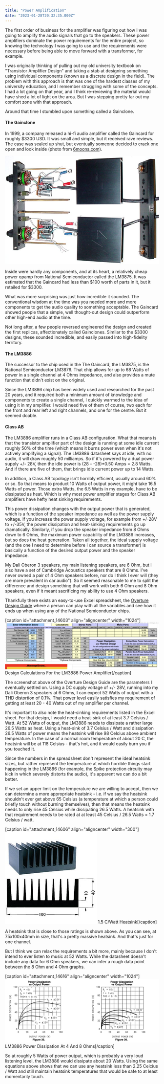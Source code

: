```yaml
---
title: "Power Amplification"
date: "2023-01-28T20:32:35.000Z"
---
```


The first order of business for the amplifier was figuring out how I was going to amplify the audio signals that go to the speakers. These power amplifiers dominate the power requirements for the entire project, so knowing the technology I was going to use and the requirements were necessary before being able to move forward with a transformer, for example.

I was originally thinking of pulling out my old university textbook on "Transistor Amplifier Design" and taking a stab at designing something using individual components (known as a discrete design in the field). The problem with this approach is that was one of the hardest classes of my university education, and I remember struggling with some of the concepts. I had a lot going on that year, and I think re-reviewing the material would have shed a lot of light on the area. But I was stepping pretty far out my comfort zone with that approach.

Around that time I stumbled upon something called a Gainclone.

#### The Gainclone

In 1999, a company released a hi-fi audio amplifier called the Gaincard for roughly $3300 USD. It was small and simple, but it received rave reviews. The case was sealed up shut, but eventually someone decided to crack one open and look inside (photo from [6moons.com](https://6moons.com)).

![The Gaincard](images/hero_open.jpg)

Inside were hardly any components, and at its heart, a relatively cheap power opamp from National Semiconductor called the LM3875. It was estimated that the Gaincard had less than $100 worth of parts in it, but it retailed for $3300.

What was more surprising was just how incredible it sounded. The conventional wisdom at the time was you needed more and more components to get the audio quality to something acceptable. The Gaincard showed people that a simple, well thought-out design could outperform other high-end audio at the time.

Not long after, a few people reversed engineered the design and created the first replicas, affectionately called Gainclones. Similar to the $3300 designs, these sounded incredible, and easily passed into high-fidelity territory.

#### The LM3886

The successor to the chip used in the The Gaincard, the LM3875, is the National Semiconductor LM3876. That chip allows for up to 68 Watts of power in a single channel at 4 Ohms impedance, and also provides a mute function that didn't exist on the original.

Since the LM3886 chip has been widely used and researched for the past 20 years, and it required both a minimum amount of knowledge and components to create a single channel, I quickly warmed to the idea of using it in my amplifier. I would need five of them of course, two each for the front and rear left and right channels, and one for the centre. But it seemed doable.

#### Class AB

The LM3886 amplifier runs in a Class AB configuration. What that means is that the transistor amplifier part of the design is running at some idle current roughly 50% of the time (which means it burns power even when it's not actively amplifying a signal). The LM3886 datasheet says at idle, with no audio, it will draw roughly 50 milliamps. So if it's powered by a dual power supply +/- 28V, then the idle power is (28 - -28)\*0.50 Amps = 2.8 Watts. And if there are five of them, that brings idle current power up to 14 Watts.

In addition, a Class AB topology isn't horribly efficient, usually around 60% or so. So that means to product 10 Watts of output power, it might take 16.5 Watts of power. Those extra Watts, the 6.5 Watts in my example, have to be dissipated as heat. Which is why most power amplifier stages for Class AB amplifiers have hefty heat sinking requirements.

This power dissipation changes with the output power that is generated, which is a function of the speaker impedance as well as the power supply voltage. If you increase the power supply voltage, for example from +/-28V to +/-35V, the power dissipation and heat-sinking requirements go up dramatically. Similarly, if you drop the speaker impedance from 8 Ohms down to 6 Ohms, the maximum power capability of the LM3886 increases, but so does the heat generation. Taken all together, the ideal supply voltage (and the one I need to determine before I can source a transformer) is basically a function of the desired output power and the speaker impedance.

My Dali Oberon 3 speakers, my main listening speakers, are 6 Ohm, but I also have a set of Cambridge Acoustics speakers that are 8 Ohms. I've never owned a pair of 4 Ohm speakers before, nor do I think I ever will (they are more prevalent in car audio"). So it seemed reasonable to me to split the difference and design something that will work with both 6 Ohm and 8 Ohm speakers, even if it meant sacrificing my ability to use 4 Ohm speakers.

Thankfully there exists an easy-to-use Excel spreadsheet, the [Overture Design Guide](https://www.circuitbasics.com/wp-content/uploads/2016/10/Overture-Design-Guide.xls) where a person can play with all the variables and see how it ends up when using any of the National Semiconductor chips.

\[caption id="attachment\_14603" align="aligncenter" width="1024"\][![](images/Screenshot-2023-01-28-at-9.57.41-PM-1024x310.png)](https://www.duanestorey.com/wp-content/uploads/2023/01/Screenshot-2023-01-28-at-9.57.41-PM.png) Design Calculations For the LM3886 Power Amplifier\[/caption\]

The screenshot above of the Overture Design Guide are the parameters I eventually settled on. Using a DC supply voltage of +/- 28V, running into my Dali Oberon 3 speakers at 6 Ohms, I can expect 52 Watts of output with a THD distortion of 0.1%. That power level easily satisfies my requirement of getting at least 20 - 40 Watts out of my amplifier per channel.

It's important to also note the heat-sinking requirements listed in the Excel sheet. For that design, I would need a heat-sink of at least 3.7 Celsius / Watt. At 52 Watts of output, the LM3886 needs to dissipate a rather large 26.5 Watts as heat. Using a heat-sink of 3.7 Celsius / Watt and dissipation 26.5 Watts of power means the heatsink will rise 98 Celcius above ambient temperature. In the case of a normal room temperature of about 20 C, the heatsink will be at 118 Celsius - that's hot, and it would easily burn you if you touched it.

Since the numbers in the spreadsheet don't represent the ideal heatsink sizes, but rather represent the temperature at which horrible things start happening in the LM3886 (for example, the Spike protection circuity may kick in which severely distorts the audio), it's apparent we can do a bit better.

If we set an upper limit on the temperature we are willing to accept, then we can determine a more appropriate heatsink - i.e. if we say the heatsink shouldn't ever get above 65 Celsius (a temperature at which a person could briefly touch without burning themselves), then that means the heatsink needs to only rise 45 Celsius while dissipating 26.5 Watts. A heatsink with that requirement needs to be rated at at least 45 Celsius / 26.5 Watts = 1.7 Celsius / watt.

\[caption id="attachment\_14606" align="aligncenter" width="300"\][![](images/V7331.jpg)](https://www.duanestorey.com/wp-content/uploads/2023/01/V7331.jpg) 1.5 C/Watt Heatsink\[/caption\]

A heatsink that is close to those ratings is shown above. As you can see, at 75x100x40mm in size, that's a pretty massive heatsink. And that's just for one channel.

But I think we can relax the requirements a bit more, mainly because I don't intend to ever listen to music at 52 Watts. While the datasheet doesn't include any data for 6 Ohm speakers, we can infer a rough data point between the 8 Ohm and 4 Ohm graphs.

\[caption id="attachment\_14616" align="aligncenter" width="1024"\][![](images/Screenshot-2023-01-28-at-10.28.33-PM-1024x424.png)](https://www.duanestorey.com/wp-content/uploads/2023/01/Screenshot-2023-01-28-at-10.28.33-PM.png) LM3886 Power Dissipation At 4 And 8 Ohms\[/caption\]

So at roughly 5 Watts of power output, which is probably a very loud listening level, the LM3886 would dissipate about 20 Watts. Using the same equations above shows that we can use any heatsink less than 2.25 Celcius / Watt and still maintain heatsink temperatures that would be safe to at least momentarily touch.
